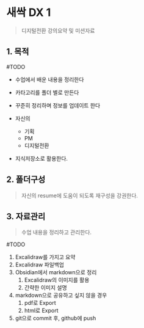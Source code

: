 # 새싹 DX 1
> 디지털전환 강의요약 및 미션자료


## 1. 목적
#TODO 

- 수업에서 배운 내용을 정리한다 
- 카타고리를 폴더 별로 만든다
- 꾸준히 정리하며 정보를 업데이트 한다  
- 자신의 
    - 기획
    - PM
    - 디지털전환
    
- 지식저장소로 활용한다.   


## 2. 폴더구성
> 자신의 resume에 도움이 되도록 재구성을 강권한다. 

## 3. 자료관리
> 수업 내용을 정리하고 관리한다. 

#TODO 

1. Excalidraw를 가지고 요약
2. Excalidraw 파일백업
3. Obsidian에서 markdown으로 정리 
	1. Excalidraw의 이미지를 활용
	2. 간략한 이미지 설명
4. markdown으로 공유하고 싶지 않을 경우
	1. pdf로 Export
	2. html로 Export
5. git으로 commit 후, github에 push
 
